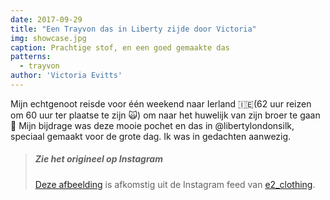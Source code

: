 ```yaml
---
date: 2017-09-29
title: "Een Trayvon das in Liberty zijde door Victoria"
img: showcase.jpg
caption: Prachtige stof, en een goed gemaakte das
patterns:
  - trayvon
author: 'Victoria Evitts'
---
```


Mijn echtgenoot reisde voor één weekend naar Ierland 🇮🇪(62 uur reizen om 60 uur ter plaatse te zijn 🙀) om naar het huwelijk van zijn broer te gaan 👏 Mijn bijdrage was deze mooie pochet en das in @libertylondonsilk, speciaal gemaakt voor de grote dag. Ik was in gedachten aanwezig.

> ##### Zie het origineel op Instagram
> 
> [Deze afbeelding](https://www.instagram.com/p/BZR3pyCHLjm/) is afkomstig uit de Instagram feed van [e2_clothing](https://www.instagram.com/e2_clothing/).
